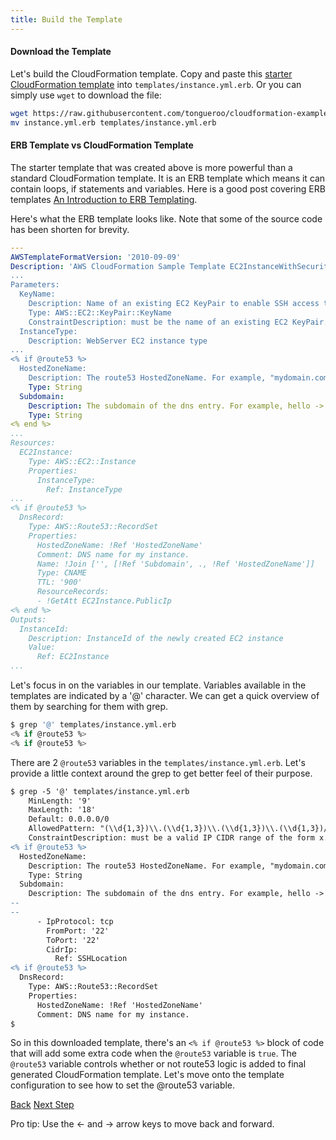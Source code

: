 ```yaml
---
title: Build the Template
---
```


#### Download the Template

Let's build the CloudFormation template.  Copy and paste this [starter CloudFormation template](https://github.com/tongueroo/cloudformation-examples-lono/blob/master/templates/instance.yml.erb) into `templates/instance.yml.erb`.  Or you can simply use `wget` to download the file:

```sh
wget https://raw.githubusercontent.com/tongueroo/cloudformation-examples-lono/master/templates/instance.yml.erb
mv instance.yml.erb templates/instance.yml.erb
```

#### ERB Template vs CloudFormation Template

The starter template that was created above is more powerful than a standard CloudFormation template.  It is an ERB template which means it can contain loops, if statements and variables. Here is a good post covering ERB templates [An Introduction to ERB Templating](http://www.stuartellis.name/articles/erb/).

Here's what the ERB template looks like. Note that some of the source code has been shorten for brevity.

```yaml
---
AWSTemplateFormatVersion: '2010-09-09'
Description: 'AWS CloudFormation Sample Template EC2InstanceWithSecurityGroupSample:
...
Parameters:
  KeyName:
    Description: Name of an existing EC2 KeyPair to enable SSH access to the instance
    Type: AWS::EC2::KeyPair::KeyName
    ConstraintDescription: must be the name of an existing EC2 KeyPair.
  InstanceType:
    Description: WebServer EC2 instance type
...
<% if @route53 %>
  HostedZoneName:
    Description: The route53 HostedZoneName. For example, "mydomain.com."  Don't forget the period at the end.
    Type: String
  Subdomain:
    Description: The subdomain of the dns entry. For example, hello -> hello.mydomain.com, hello is the subdomain.
    Type: String
<% end %>
...
Resources:
  EC2Instance:
    Type: AWS::EC2::Instance
    Properties:
      InstanceType:
        Ref: InstanceType
...
<% if @route53 %>
  DnsRecord:
    Type: AWS::Route53::RecordSet
    Properties:
      HostedZoneName: !Ref 'HostedZoneName'
      Comment: DNS name for my instance.
      Name: !Join ['', [!Ref 'Subdomain', ., !Ref 'HostedZoneName']]
      Type: CNAME
      TTL: '900'
      ResourceRecords:
      - !GetAtt EC2Instance.PublicIp
<% end %>
Outputs:
  InstanceId:
    Description: InstanceId of the newly created EC2 instance
    Value:
      Ref: EC2Instance
...
```


Let's focus in on the variables in our template.  Variables available in the templates are indicated by a '@' character.  We can get a quick overview of them by searching for them with grep.

```sh
$ grep '@' templates/instance.yml.erb
<% if @route53 %>
<% if @route53 %>
```

There are 2 `@route53` variables in the `templates/instance.yml.erb`.  Let's provide a little context around the grep to get better feel of their purpose.

```diff
$ grep -5 '@' templates/instance.yml.erb
    MinLength: '9'
    MaxLength: '18'
    Default: 0.0.0.0/0
    AllowedPattern: "(\\d{1,3})\\.(\\d{1,3})\\.(\\d{1,3})\\.(\\d{1,3})/(\\d{1,2})"
    ConstraintDescription: must be a valid IP CIDR range of the form x.x.x.x/x.
<% if @route53 %>
  HostedZoneName:
    Description: The route53 HostedZoneName. For example, "mydomain.com."  Don't forget the period at the end.
    Type: String
  Subdomain:
    Description: The subdomain of the dns entry. For example, hello -> hello.mydomain.com, hello is the subdomain.
--
--
      - IpProtocol: tcp
        FromPort: '22'
        ToPort: '22'
        CidrIp:
          Ref: SSHLocation
<% if @route53 %>
  DnsRecord:
    Type: AWS::Route53::RecordSet
    Properties:
      HostedZoneName: !Ref 'HostedZoneName'
      Comment: DNS name for my instance.
$
```

So in this downloaded template, there's an `<% if @route53 %>` block of code that will add some extra code when the `@route53` variable is `true`.  The `@route53` variable controls whether or not route53 logic is added to final generated CloudFormation template.  Let's move onto the template configuration to see how to set the @route53 variable.

<a id="prev" class="btn btn-basic" href="{% link _docs/scratch.md %}">Back</a>
<a id="next" class="btn btn-primary" href="{% link _docs/scratch-template-config.md %}">Next Step</a>
<p class="keyboard-tip">Pro tip: Use the <- and -> arrow keys to move back and forward.</p>

